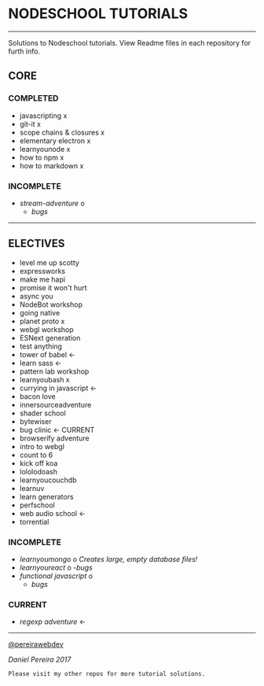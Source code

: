# NODESCHOOL TUTORIALS
---

Solutions to Nodeschool tutorials.  View Readme files in each repository for furth info.

## CORE

### COMPLETED
  - javascripting x
  - git-it x
  - scope chains & closures x
  - elementary electron x
  - learnyounode x
  - how to npm x
  - how to markdown x

### INCOMPLETE
  - _*stream-adventure*_ o
    - *bugs*

---


## ELECTIVES
  - level me up scotty
  - expressworks
  - make me hapi
  - promise it won't hurt
  - async you
  - NodeBot workshop
  - going native
  - planet proto x
  - webgl workshop
  - ESNext generation
  - test anything
  - tower of babel <-
  - learn sass <-
  - pattern lab workshop
  - learnyoubash x
  - currying in javascript <-
  - bacon love
  - innersourceadventure
  - shader school
  - bytewiser
  - bug clinic <- CURRENT
  - browserify adventure
  - intro to webgl
  - count to 6
  - kick off koa
  - lololodoash
  - learnyoucouchdb
  - learnuv
  - learn generators
  - perfschool
  - web audio school <-
  - torrential

### INCOMPLETE
  - *learnyoumongo* o
    _*Creates large, empty database files!*_
  - *learnyoureact* o
    -*bugs*
  - *functional javascript* o
    - *bugs*

### CURRENT
  - _*regexp adventure*_ <-


---


[@pereirawebdev](https://twitter.com/pereirawebdev)

_*Daniel Pereira 2017*_

```
Please visit my other repos for more tutorial solutions.
```
